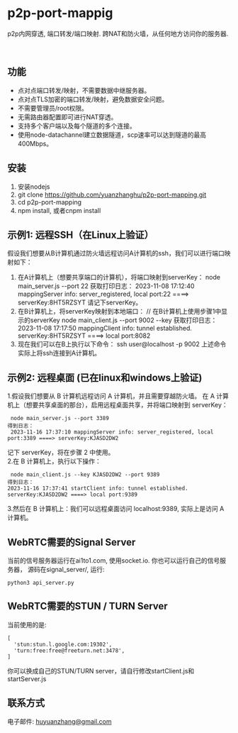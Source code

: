 

# p2p-port-mappig
p2p内网穿透, 端口转发/端口映射. 跨NAT和防火墙，从任何地方访问你的服务器. 

<br />

## 功能
- 点对点端口转发/映射，不需要数据中继服务器。
- 点对点TLS加密的端口转发/映射，避免数据安全问题。
- 不需要管理员/root权限。
- 无需路由器配置即可进行NAT穿透。
- 支持多个客户端以及每个隧道的多个连接。
- 使用node-datachannel建立数据隧道，scp速率可以达到隧道的最高400Mbps。

## 安装
1. 安装nodejs
2. git clone https://github.com/yuanzhanghu/p2p-port-mapping.git
3. cd p2p-port-mapping
4. npm install, 或者cnpm install

## 示例1: 远程SSH（在Linux上验证）
假设我们想要从B计算机通过防火墙远程访问A计算机的ssh，我们可以进行端口映射如下：
1. 在A计算机上（想要共享端口的计算机），将端口映射到serverKey：
 node main_server.js --port 22
获取打印日志：
 2023-11-08 17:12:40 mappingServer info: server_registered, local port:22 ====> serverKey:8HT5RZSYT
请记下serverKey。
2. 在B计算机上，将serverKey映射到本地端口：
// 在B计算机上使用步骤1中显示的serverKey
  node main_client.js --port 9002 --key <serverKey-displayed-in-step1>
获取打印日志：
2023-11-08 17:17:50 mappingClient info: tunnel established. serverKey:8HT5RZSYT ====> local port:8082
3. 现在我们可以在B上执行以下命令：
ssh user@localhost -p 9002 上述命令实际上将ssh连接到A计算机。

## 示例2: 远程桌面 (已在linux和windows上验证)

1.假设我们想要从 B 计算机远程访问 A 计算机，并且需要穿越防火墙。 在 A 计算机上（想要共享桌面的那台），启用远程桌面共享，并将端口映射到 serverKey：
```
 node main_server.js --port 3389
得到日志：
 2023-11-16 17:37:10 mappingServer info: server_registered, local port:3389 ====> serverKey:KJASD2DW2
```
记下 serverKey，将在步骤 2 中使用。 <br>
2.在 B 计算机上，执行以下操作：<br>
```
 node main_client.js --key KJASD2DW2 --port 9389 
得到日志：
2023-11-16 17:37:41 startClient info: tunnel established. serverKey:KJASD2DW2 ====> local port:9389
```
3.然后在 B 计算机上：我们可以远程桌面访问 localhost:9389, 实际上是访问 A 计算机。<br>

## WebRTC需要的Signal Server
当前的信号服务器运行在ai1to1.com, 使用socket.io. 你也可以运行自己的信号服务器， 源码在signal_server/, 运行:
```
python3 api_server.py
```

## WebRTC需要的STUN / TURN Server
当前使用的是:
```
[
  'stun:stun.l.google.com:19302',
  'turn:free:free@freeturn.net:3478',
]
```
你可以换成自己的STUN/TURN server，请自行修改startClient.js和startServer.js

## 联系方式
电子邮件: huyuanzhang@gmail.com
